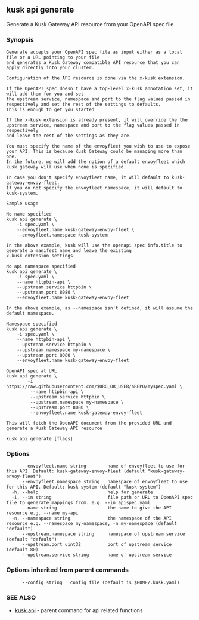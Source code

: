 ## kusk api generate

Generate a Kusk Gateway API resource from your OpenAPI spec file

### Synopsis


	Generate accepts your OpenAPI spec file as input either as a local file or a URL pointing to your file
	and generates a Kusk Gateway compatible API resource that you can apply directly into your cluster.

	Configuration of the API resource is done via the x-kusk extension.

	If the OpenAPI spec doesn't have a top-level x-kusk annotation set, it will add them for you and set
	the upstream service, namespace and port to the flag values passed in respectively and set the rest of the settings to defaults.
	This is enough to get you started

	If the x-kusk extension is already present, it will override the the upstream service, namespace and port to the flag values passed in respectively
	and leave the rest of the settings as they are.

	You must specify the name of the envoyfleet you wish to use to expose your API. This is because Kusk Gateway could be managing more than one.
	In the future, we will add the notion of a default envoyfleet which kusk gateway will use when none is specified.

	In case you don't specify envoyfleet name, it will default to kusk-gateway-envoy-fleet.
	If you do not specify the envoyfleet namespace, it will default to kusk-system. 

	Sample usage

	No name specified
	kusk api generate \
		-i spec.yaml \
		--envoyfleet.name kusk-gateway-envoy-fleet \
		--envoyfleet.namespace kusk-system

	In the above example, kusk will use the openapi spec info.title to generate a manifest name and leave the existing
	x-kusk extension settings

	No api namespace specified
	kusk api generate \
		-i spec.yaml \
		--name httpbin-api \
		--upstream.service httpbin \
		--upstream.port 8080 \
		--envoyfleet.name kusk-gateway-envoy-fleet

	In the above example, as --namespace isn't defined, it will assume the default namespace.

	Namespace specified
	kusk api generate \
		-i spec.yaml \
		--name httpbin-api \
		--upstream.service httpbin \
		--upstream.namespace my-namespace \
		--upstream.port 8080 \
		--envoyfleet.name kusk-gateway-envoy-fleet

	OpenAPI spec at URL
	kusk api generate \
			-i https://raw.githubusercontent.com/$ORG_OR_USER/$REPO/myspec.yaml \
			 --name httpbin-api \
			 --upstream.service httpbin \
			 --upstream.namespace my-namespace \
			 --upstream.port 8080 \
			 --envoyfleet.name kusk-gateway-envoy-fleet

	This will fetch the OpenAPI document from the provided URL and generate a Kusk Gateway API resource
	

```
kusk api generate [flags]
```

### Options

```
      --envoyfleet.name string        name of envoyfleet to use for this API. Default: kusk-gateway-envoy-fleet (default "kusk-gateway-envoy-fleet")
      --envoyfleet.namespace string   namespace of envoyfleet to use for this API. Default: kusk-system (default "kusk-system")
  -h, --help                          help for generate
  -i, --in string                     file path or URL to OpenAPI spec file to generate mappings from. e.g. --in apispec.yaml
      --name string                   the name to give the API resource e.g. --name my-api
  -n, --namespace string              the namespace of the API resource e.g. --namespace my-namespace, -n my-namespace (default "default")
      --upstream.namespace string     namespace of upstream service (default "default")
      --upstream.port uint32          port of upstream service (default 80)
      --upstream.service string       name of upstream service
```

### Options inherited from parent commands

```
      --config string   config file (default is $HOME/.kusk.yaml)
```

### SEE ALSO

* [kusk api](kusk_api.md)	 - parent command for api related functions

